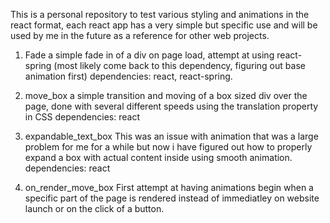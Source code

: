 This is a personal repository to test various styling and animations in the react format, each react app has a very simple but specific use
and will be used by me in the future as a reference for other web projects.

1. Fade
    a simple fade in of a div on page load, attempt at using react-spring (most likely come back to this dependency, figuring out base animation 
    first)
    dependencies: react, react-spring.

2. move_box
    a simple transition and moving of a box sized div over the page, done with several different
    speeds using the translation property in CSS
    dependencies: react

3. expandable_text_box
    This was an issue with animation that was a large problem for me for a while but now i have figured out how to properly expand a box with actual
    content inside using smooth animation.
    dependencies: react

4. on_render_move_box
    First attempt at having animations begin when a specific part of the page is rendered instead of immediatley on website launch or on the click of
    a button.